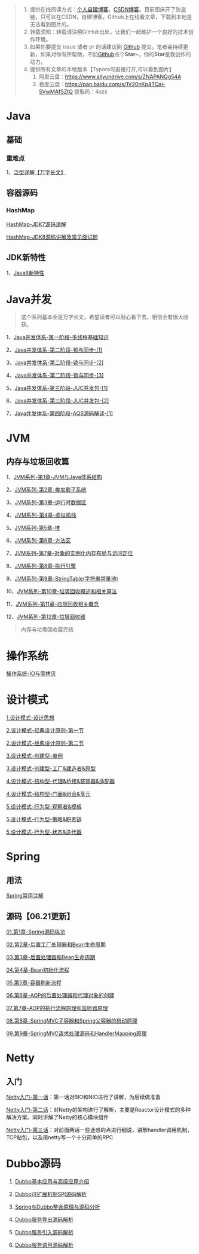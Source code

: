 



> 1. 提供在线阅读方式：[个人自建博客](https://imlql.cn/)，[CSDN博客](https://blog.csdn.net/Youth_lql)。目前图床开了防盗链，只可以在CSDN，自建博客，Github上在线看文章，下载到本地是无法看到图片的。
> 3. 转载须知：转载请注明GitHub出处，让我们一起维护一个良好的技术创作环境。
> 4. 如果你要提交 issue 或者 pr 的话建议到 [Github](https://github.com/youthlql/JavaYouth) 提交。笔者会持续更新，如果对你有所帮助，不妨[Github](https://github.com/youthlql/JavaYouth)点个**Star~**，你的**Star**是我创作的动力。
> 5. 提供所有文章的本地版本【Typora可直接打开,可以看到图片】
>    1. 阿里云盘：https://www.aliyundrive.com/s/ZNAPANQg54A 
>    2. 百度云盘：https://pan.baidu.com/s/1V20nKp4TQai-SVwMAfSZtQ  提取码：4ozs 



# Java

## 基础

### 重难点

1、[泛型详解【万字长文】](docs/Java/Basis/泛型.md) 



## 容器源码

### HashMap

[HashMap-JDK7源码讲解](docs/Java/collection/HashMap-JDK7源码讲解.md)

[HashMap-JDK8源码讲解及常见面试题](docs/Java/collection/HashMap-JDK8源码讲解及常见面试题.md)



## JDK新特性

1、[Java8新特性](docs/Java/Basis/Java8新特性.md)

# Java并发

> 这个系列基本全是万字长文，希望读者可以耐心看下去，相信会有很大收获。

1、[Java并发体系-第一阶段-多线程基础知识](docs/java_concurrency/Java并发体系-第一阶段-多线程基础知识.md)

2、[Java并发体系-第二阶段-锁与同步-[1]](docs/java_concurrency/Java并发体系-第二阶段-锁与同步-[1].md)

3、[Java并发体系-第二阶段-锁与同步-[2]](docs/java_concurrency/Java并发体系-第二阶段-锁与同步-[2].md)

4、[Java并发体系-第二阶段-锁与同步-[3]](docs/java_concurrency/Java并发体系-第二阶段-锁与同步-[3].md)

5、[Java并发体系-第三阶段-JUC并发包-[1]](docs/java_concurrency/Java并发体系-第三阶段-JUC并发包-[1].md)

6、[Java并发体系-第三阶段-JUC并发包-[2]](docs/java_concurrency/Java并发体系-第三阶段-JUC并发包-[2].md)

7、[Java并发体系-第四阶段-AQS源码解读-[1]](docs/java_concurrency/Java并发体系-第四阶段-AQS源码解读-[1].md)

# JVM

## 内存与垃圾回收篇

1、[JVM系列-第1章-JVM与Java体系结构](docs/JVM/JVM系列-第1章-JVM与Java体系结构.md)

2、[JVM系列-第2章-类加载子系统](docs/JVM/JVM系列-第2章-类加载子系统.md)

3、[JVM系列-第3章-运行时数据区](docs/JVM/JVM系列-第3章-运行时数据区.md)

4、[JVM系列-第4章-虚拟机栈](docs/JVM/JVM系列-第4章-虚拟机栈.md)

5、[JVM系列-第5章-堆](docs/JVM/JVM系列-第5章-堆.md)

6、[JVM系列-第6章-方法区](docs/JVM/JVM系列-第6章-方法区.md)

7、[JVM系列-第7章-对象的实例化内存布局与访问定位](docs/JVM/JVM系列-第7章-对象的实例化内存布局与访问定位.md)

8、[JVM系列-第8章-执行引擎](docs/JVM/JVM系列-第8章-执行引擎.md)

9、[JVM系列-第9章-StringTable(字符串常量池)](docs/JVM/JVM系列-第9章-StringTable(字符串常量池).md)

10、[JVM系列-第10章-垃圾回收概述和相关算法](docs/JVM/JVM系列-第10章-垃圾回收概述和相关算法.md)

11、[JVM系列-第11章-垃圾回收相关概念](docs/JVM/JVM系列-第11章-垃圾回收相关概念.md)

12、[JVM系列-第12章-垃圾回收器](docs/JVM/JVM系列-第12章-垃圾回收器.md)

> 内存与垃圾回收篇完结







# 操作系统

[操作系统-IO与零拷贝](docs/os/操作系统-IO与零拷贝.md)



# 设计模式

[1.设计模式-设计思想](docs/design_patterns/设计模式-01.设计思想.md)

[2.设计模式-经典设计原则-第一节](docs/design_patterns/设计模式-02.经典设计原则-第一节[必读].md)

[2.设计模式-经典设计原则-第二节](docs/design_patterns/设计模式-02.经典设计原则-第二节[必读].md)

[3.设计模式-创建型-单例](docs/design_patterns/设计模式-03.01-创建型-单例.md)

[3.设计模式-创建型-工厂&建造者&原型](docs/design_patterns/设计模式-03.02-创建型-工厂&建造者&原型.md)

[4.设计模式-结构型-代理&桥接&装饰器&适配器](docs/design_patterns/设计模式-04.01-结构型-代理&桥接&装饰器&适配器.md)

[4.设计模式-结构型-门面&组合&享元](docs/design_patterns/设计模式-04.02-结构型-门面&组合&享元.md)

[5.设计模式-行为型-观察者&模板](docs/design_patterns/设计模式-05.01-行为型-观察者&模板.md)

[5.设计模式-行为型-策略&职责链](docs/design_patterns/设计模式-05.02-行为型-策略&职责链.md)

[5.设计模式-行为型-状态&迭代器](docs/design_patterns/设计模式-05.03-行为型-状态&迭代器.md)





# Spring

## 用法

[Spring常用注解](docs/spring_use/Spring常用注解.md)



## 源码【06.21更新】



[01.第1章-Spring源码纵览](docs/spring-sourcecode-v1/01.第1章-Spring源码纵览.md)

[02.第2章-后置工厂处理器和Bean生命周期](docs/spring-sourcecode-v1/02.第2章-后置工厂处理器和Bean生命周期.md)

[03.第3章-后置处理器和Bean生命周期](docs/spring-sourcecode-v1/03.第3章-后置处理器和Bean生命周期.md)

[04.第4章-Bean初始化流程](docs/spring-sourcecode-v1/04.第4章-Bean初始化流程.md)

[05.第5章-容器刷新流程](docs/spring-sourcecode-v1/05.第5章-容器刷新流程.md)

[06.第6章-AOP的后置处理器和代理对象的创建](docs/spring-sourcecode-v1/06.第6章-AOP的后置处理器和代理对象的创建.md)

[07.第7章-AOP的执行流程原理和监听器原理](docs/spring-sourcecode-v1/07.第7章-AOP的执行流程原理和监听器原理.md)

[08.第8章-SpringMVC子容器和Spring父容器的启动原理](docs/spring-sourcecode-v1/08.第8章-SpringMVC子容器和Spring父容器的启动原理.md)

[09.第9章-SpringMVC请求处理源码和HandlerMapping原理](docs/spring-sourcecode-v1/09.第9章-SpringMVC请求处理源码和HandlerMapping原理.md)

# Netty

## 入门

[Netty入门-第一话](docs/netty/Netty入门-第一话.md)：第一话对BIO和NIO进行了讲解，为后续做准备

[Netty入门-第二话](docs/netty/Netty入门-第二话.md)：对Netty的架构进行了解析，主要是Reactor设计模式的多种解决方案。同时讲解了Netty的核心模块组件

[Netty入门-第三话](docs/netty/Netty入门-第三话.md)：对前面两话一些迷惑的点进行细说，讲解handler调用机制，TCP粘包，以及用netty写一个十分简单的RPC



# Dubbo源码

1. [Dubbo基本应用与高级应用介绍](docs/dubbo-sourcecode-v1/01&02.Dubbo源码系列V1-Dubbo第一二节-基本应用与高级应用.md)

2. [Dubbo可扩展机制SPI源码解析](docs/dubbo-sourcecode-v1/03.Dubbo源码系列V1-Dubbo第三节-可扩展机制SPI源码解析.md)

3. [Spring与Dubbo整合原理与源码分析](docs/dubbo-sourcecode-v1/04.Dubbo源码系列V1-Dubbo第四节-Spring与Dubbo整合原理与源码分析.md)

4. [Dubbo服务导出源码解析](docs/dubbo-sourcecode-v1/05.Dubbo源码系列V1-Dubbo第五节-服务导出源码解析.md)

5. [Dubbo服务引入源码解析](docs/dubbo-sourcecode-v1/06.Dubbo源码系列V1-Dubbo第六节-服务引入源码解析.md)

6. [Dubbo服务调用源码解析](docs/dubbo-sourcecode-v1/07.Dubbo源码系列V1-Dubbo第七节-服务调用源码解析.md)

   
